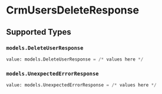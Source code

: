 # CrmUsersDeleteResponse


## Supported Types

### `models.DeleteUserResponse`

```python
value: models.DeleteUserResponse = /* values here */
```

### `models.UnexpectedErrorResponse`

```python
value: models.UnexpectedErrorResponse = /* values here */
```

